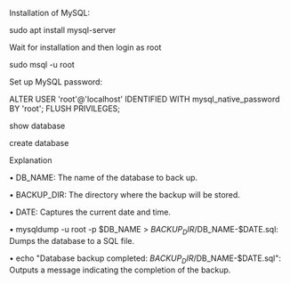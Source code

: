 Installation of MySQL:

sudo apt install mysql-server 

Wait for installation and then login as root 

sudo msql -u root

Set up MySQL password:

ALTER USER 'root'@'localhost' IDENTIFIED WITH mysql_native_password BY 'root';
FLUSH PRIVILEGES;

show database 

create database

Explanation

• DB_NAME: The name of the database to back up.

• BACKUP_DIR: The directory where the backup will be stored.

• DATE: Captures the current date and time.

• mysqldump -u root -p $DB_NAME > $BACKUP_DIR/$DB_NAME-$DATE.sql: Dumps the database to a SQL file.

• echo "Database backup completed: $BACKUP_DIR/$DB_NAME-$DATE.sql": Outputs a message indicating the completion of the backup.

